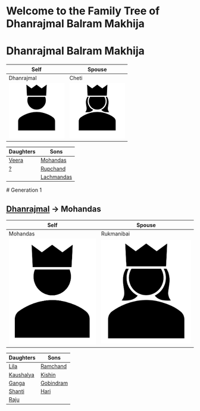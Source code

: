 # Welcome to the Family Tree of Dhanrajmal Balram Makhija

# <a name="Dhanrajmal"></a> Dhanrajmal Balram Makhija

<center>

Self | Spouse
---- | ------
Dhanrajmal | Cheti 
![Dhanrajmal Img](images/Picture2.png) | ![Cheti Img](images/Picture1.png)

</center>

Daughters | Sons
--------- | ----
[Veera](#Veera) | [Mohandas](#Mohandas)
[?](#?) | [Rupchand](#Rupchand)
        | [Lachmandas](#Lachmandas)

#<a name="Gen1"></a> Generation 1

## [Dhanrajmal](#Dhanrajmal) -> <a name="Mohandas"></a> Mohandas

Self | Spouse
---- | ------
Mohandas | Rukmanibai 
![Mohandas Img](/images/male.png) | ![Rukmanibai Img](/images/female.png)

Daughters | Sons
--------- | ----
[Lila](#Lila) | [Ramchand](#Ramchand)
[Kaushalya](#Kaushalya) | [Kishin](#Kishin)
[Ganga](#Ganga) | [Gobindram](#Gobindram)
[Shanti](#Shanti) | [Hari](#Hari)
[Raju](#Raju) |      


